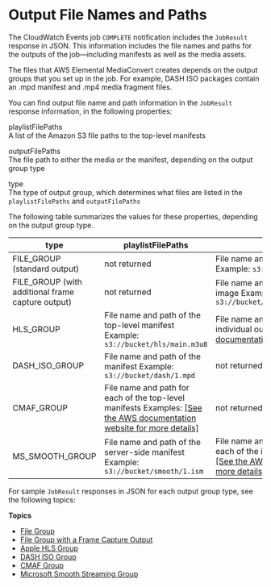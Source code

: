 # Output File Names and Paths<a name="output-file-names-and-paths"></a>

The CloudWatch Events job `COMPLETE` notification includes the `JobResult` response in JSON\. This information includes the file names and paths for the outputs of the job—including manifests as well as the media assets\.

The files that AWS Elemental MediaConvert creates depends on the output groups that you set up in the job\. For example, DASH ISO packages contain an \.mpd manifest and \.mp4 media fragment files\.

You can find output file name and path information in the `JobResult` response information, in the following properties:

playlistFilePaths  
A list of the Amazon S3 file paths to the top\-level manifests

outputFilePaths  
The file path to either the media or the manifest, depending on the output group type

type  
The type of output group, which determines what files are listed in the `playlistFilePaths` and `outputFilePaths`

The following table summarizes the values for these properties, depending on the output group type\.


| type | playlistFilePaths | outputFilePaths | 
| --- | --- | --- | 
| FILE\_GROUP \(standard output\) | not returned |  File name and path of the media file Example: `s3://bucket/file/file.mp4`  | 
| FILE\_GROUP \(with additional frame capture output\) | not returned |  File name and path of the final captured image Example: `s3://bucket/frameoutput/file.0000036.jpg`  | 
| HLS\_GROUP |  File name and path of the top\-level manifest Example: `s3://bucket/hls/main.m3u8`  |  File name and path of the manifests for the individual outputs Examples: [\[See the AWS documentation website for more details\]](http://docs.aws.amazon.com/mediaconvert/latest/ug/output-file-names-and-paths.html)  | 
| DASH\_ISO\_GROUP |  File name and path of the manifest Example: `s3://bucket/dash/1.mpd`  | not returned | 
| CMAF\_GROUP |  File name and path for each of the top\-level manifests Examples: [\[See the AWS documentation website for more details\]](http://docs.aws.amazon.com/mediaconvert/latest/ug/output-file-names-and-paths.html)  | not returned | 
| MS\_SMOOTH\_GROUP |  File name and path of the server\-side manifest Example: `s3://bucket/smooth/1.ism`  |  File name and path of video manifests for each of the individual outputs Examples: [\[See the AWS documentation website for more details\]](http://docs.aws.amazon.com/mediaconvert/latest/ug/output-file-names-and-paths.html)  | 

For sample `JobResult` responses in JSON for each output group type, see the following topics:

**Topics**
+ [File Group](file-group.md)
+ [File Group with a Frame Capture Output](file-group-with-frame-capture-output.md)
+ [Apple HLS Group](apple-hls-group.md)
+ [DASH ISO Group](dash-iso-group.md)
+ [CMAF Group](cmaf-group.md)
+ [Microsoft Smooth Streaming Group](microsoft-smooth-streaming-group.md)